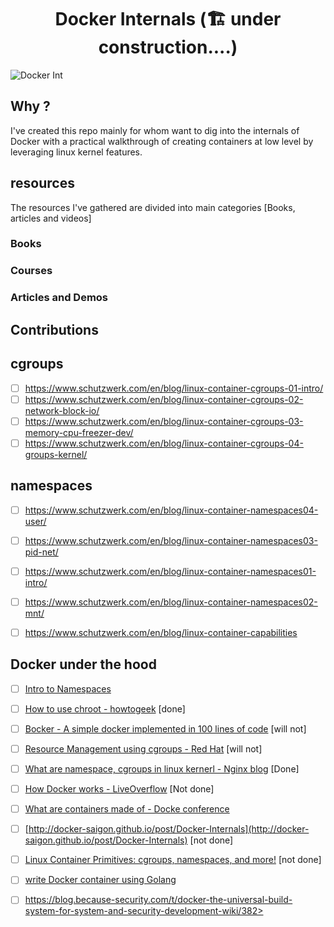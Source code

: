 <h1 align="center">Docker Internals (🏗 under construction....)</h1>

![Docker Int](https://user-images.githubusercontent.com/42917814/210157620-b58e91be-ca3c-4797-85c1-fff863152720.png)


## Why ? 

I've created this repo mainly for whom want to dig into the internals of Docker with a practical walkthrough of creating containers at low level by leveraging linux kernel features.


## resources
The resources I've gathered are divided into main categories [Books, articles and videos]

### Books


### Courses


### Articles and Demos

## Contributions

cgroups
-----

- [ ] <https://www.schutzwerk.com/en/blog/linux-container-cgroups-01-intro/>
- [ ] <https://www.schutzwerk.com/en/blog/linux-container-cgroups-02-network-block-io/>
- [ ] <https://www.schutzwerk.com/en/blog/linux-container-cgroups-03-memory-cpu-freezer-dev/>
- [ ] <https://www.schutzwerk.com/en/blog/linux-container-cgroups-04-groups-kernel/>

namespaces
-----

- [ ] <https://www.schutzwerk.com/en/blog/linux-container-namespaces04-user/>
- [ ] <https://www.schutzwerk.com/en/blog/linux-container-namespaces03-pid-net/>

- [ ] <https://www.schutzwerk.com/en/blog/linux-container-namespaces01-intro/>
- [ ] <https://www.schutzwerk.com/en/blog/linux-container-namespaces02-mnt/>
- [ ] <https://www.schutzwerk.com/en/blog/linux-container-capabilities>

Docker under the hood
------

- [ ] <a href="https://www.youtube.com/watch?v=-YnMr1lj4Z8">Intro to Namespaces</a>

- [ ] [How to use chroot - howtogeek](https://www.howtogeek.com/441534/how-to-use-the-chroot-command-on-linux) \[done\]

- [ ] [Bocker - A simple docker implemented in 100 lines of code](https://github.com/p8952/bocker/blob/master/bocker) \[will not\]

- [ ] [Resource Management using cgroups - Red Hat](https://access.redhat.com/documentation/enus/red_hat_enterprise_linux/6/html/resource_management_guide/ch01) \[will not\]

- [ ] [What are namespace, cgroups in linux kernerl - Nginx blog](https://www.nginx.com/blog/what-are-namespaces-cgroups-how-do-they-work/) \[Done\]

- [ ] [How Docker works - LiveOverflow](https://www.youtube.com/watch?v=-YnMr1lj4Z8) \[Not done\]

- [ ] [What are containers made of - Docke conference](https://www.youtube.com/watch?v=sK5i-N34im8)

- [ ] [http://docker-saigon.github.io/post/Docker-Internals](http://docker-saigon.github.io/post/Docker-Internals) \[not done\]

- [ ] [Linux Container Primitives: cgroups, namespaces, and more!](https://www.youtube.com/watch?v=x1npPrzyKfs&list=LL&index=2&t=1586s) \[not done\]

- [ ] [write Docker container using Golang](https://www.youtube.com/watch?v=-NzfOhSAZpA&list=LL&index=4)

- [ ] https://blog.because-security.com/t/docker-the-universal-build-system-for-system-and-security-development-wiki/382>

